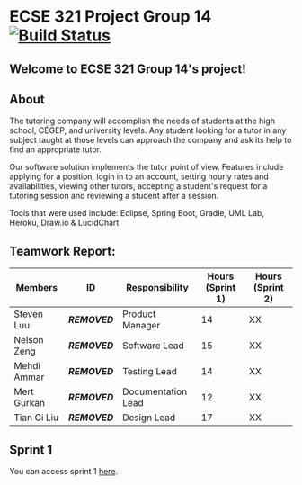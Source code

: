 ﻿# ECSE 321 Project Group 14 [![Build Status](https://travis-ci.com/McGill-ECSE321-Fall2019/project-group-14.svg?token=sDJUwxSysgdE6gnA8MXc&branch=master)](https://travis-ci.com/McGill-ECSE321-Fall2019/project-group-14)

## Welcome to ECSE 321 Group 14's project!

## About

The tutoring  company will accomplish the needs of students at the high school, CÉGEP, and university levels. Any student looking for a tutor in any subject taught at those levels can approach the company and ask its help to find an appropriate tutor. 

Our software solution implements the tutor point of view. Features include applying for a position, login in to an account, setting hourly rates and availabilities, viewing other tutors, accepting a student's request for a tutoring session and reviewing a student after a session. 

Tools that were used include: Eclipse, Spring Boot, Gradle, UML Lab, Heroku, Draw.io & LucidChart

## Teamwork Report:

| Members    | ID       | Responsibility| Hours (Sprint 1) | Hours (Sprint 2) |
|-------------|-----------|----------------|--------|--------|
| Steven Luu  | ***REMOVED*** | Product Manager | 14    | XX    |
| Nelson Zeng | ***REMOVED*** | Software Lead | 15    | XX    |
| Mehdi Ammar | ***REMOVED*** | Testing Lead | 14    | XX    |
| Mert Gurkan | ***REMOVED*** | Documentation Lead | 12    | XX    |
| Tian Ci Liu | ***REMOVED*** | Design Lead | 17    | XX    |

## Sprint 1
You can access sprint 1 [here](https://github.com/McGill-ECSE321-Fall2019/project-group-14/wiki/Sprint-1).
